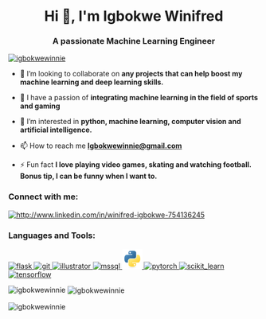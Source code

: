 <h1 align="center">Hi 👋, I'm Igbokwe Winifred</h1>
<h3 align="center">A passionate Machine Learning Engineer</h3>

<p align="left"> <a href="https://github.com/ryo-ma/github-profile-trophy"><img src="https://github-profile-trophy.vercel.app/?username=igbokwewinnie" alt="igbokwewinnie" /></a> </p>


- 👯 I’m looking to collaborate on **any projects that can help boost my machine learning and deep learning skills.**

- 🌱 I have a passion of **integrating machine learning in the field of sports and gaming**

- 💬 I’m interested in **python, machine learning, computer vision and artificial intelligence.**

- 📫 How to reach me **Igbokwewinnie@gmail.com**

- ⚡ Fun fact **I love playing video games, skating and watching football. Bonus tip, I can be funny when I want to.**

<h3 align="left">Connect with me:</h3>
<p align="left">
<a href="https://linkedin.com/in/http://linkedin.com/in/igbokwe-winifred-754136245" target="blank"><img align="center" src="https://raw.githubusercontent.com/rahuldkjain/github-profile-readme-generator/master/src/images/icons/Social/linked-in-alt.svg" alt="http://www.linkedin.com/in/winifred-igbokwe-754136245" height="30" width="40" /></a>
</p>

<h3 align="left">Languages and Tools:</h3>
<p align="left"> <a href="https://flask.palletsprojects.com/" target="_blank" rel="noreferrer"> <img src="https://www.vectorlogo.zone/logos/pocoo_flask/pocoo_flask-icon.svg" alt="flask" width="40" height="40"/> </a> <a href="https://git-scm.com/" target="_blank" rel="noreferrer"> <img src="https://www.vectorlogo.zone/logos/git-scm/git-scm-icon.svg" alt="git" width="40" height="40"/> </a> <a href="https://www.adobe.com/in/products/illustrator.html" target="_blank" rel="noreferrer"> <img src="https://www.vectorlogo.zone/logos/adobe_illustrator/adobe_illustrator-icon.svg" alt="illustrator" width="40" height="40"/> </a> <a href="https://www.microsoft.com/en-us/sql-server" target="_blank" rel="noreferrer"> <img src="https://www.svgrepo.com/show/303229/microsoft-sql-server-logo.svg" alt="mssql" width="40" height="40"/> </a> <a href="https://www.python.org" target="_blank" rel="noreferrer"> <img src="https://raw.githubusercontent.com/devicons/devicon/master/icons/python/python-original.svg" alt="python" width="40" height="40"/> </a> <a href="https://pytorch.org/" target="_blank" rel="noreferrer"> <img src="https://www.vectorlogo.zone/logos/pytorch/pytorch-icon.svg" alt="pytorch" width="40" height="40"/> </a> <a href="https://scikit-learn.org/" target="_blank" rel="noreferrer"> <img src="https://upload.wikimedia.org/wikipedia/commons/0/05/Scikit_learn_logo_small.svg" alt="scikit_learn" width="40" height="40"/> </a> <a href="https://www.tensorflow.org" target="_blank" rel="noreferrer"> <img src="https://www.vectorlogo.zone/logos/tensorflow/tensorflow-icon.svg" alt="tensorflow" width="40" height="40"/> </a> </p>

<p><img align="left" src="https://github-readme-stats.vercel.app/api/top-langs?username=igbokwewinnie&show_icons=true&locale=en&layout=compact" alt="igbokwewinnie" /></p>

<p>&nbsp;<img align="center" src="https://github-readme-stats.vercel.app/api?username=igbokwewinnie&show_icons=true&locale=en" alt="igbokwewinnie" /></p>

<p><img align="center" src="https://github-readme-streak-stats.herokuapp.com/?user=igbokwewinnie&" alt="igbokwewinnie" /></p>


<!---
igbokwewinnie/igbokwewinnie is a ✨ special ✨ repository because its `README.md` (this file) appears on your GitHub profile.
You can click the Preview link to take a look at your changes.
--->
